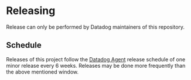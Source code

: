 # Releasing

Release can only be performed by Datadog maintainers of this repository.

## Schedule

Releases of this project follow the [Datadog Agent](https://github.com/DataDog/datadog-agent) release schedule of one minor release every 6 weeks.
Releases may be done more frequently than the above mentioned window.
